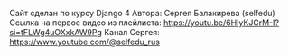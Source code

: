 Сайт сделан по курсу Django 4
Автора: Сергея Балакирева (selfedu)
Ссылка на первое видео из плейлиста: https://youtu.be/6HIyKJCrM-I?si=tFLWg4uOXxkAW9Pg
Канал Сергея: https://www.youtube.com/@selfedu_rus

